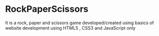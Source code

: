 # RockPaperScissors
It is a rock, paper and scissors game developed/created using basics of website development using HTML5 , CSS3 and JavaScript only

